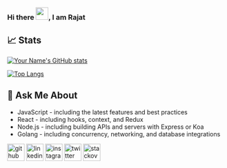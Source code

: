 ### Hi there <img src="https://github.com/TheDudeThatCode/TheDudeThatCode/blob/master/Assets/Hi.gif" width="29px">, I am Rajat

## 📈 Stats

[![Your Name's GitHub stats](https://github-readme-stats.vercel.app/api?username=Rajat-Dabade&show_icons=true)](https://github.com/Rajat-Dabade)

[![Top Langs](https://github-readme-stats.vercel.app/api/top-langs/?username=Rajat-Dabade&layout=compact)](https://github.com/Rajat-Dabade)

## 💬 Ask Me About
- JavaScript - including the latest features and best practices
- React - including hooks, context, and Redux
- Node.js - including building APIs and servers with Express or Koa
- Golang - including concurrency, networking, and database integrations

[<img src='https://cdn.jsdelivr.net/npm/simple-icons@3.0.1/icons/github.svg' alt='github' height='40'>](https://github.com/https://github.com/Rajat-Dabade)  [<img src='https://cdn.jsdelivr.net/npm/simple-icons@3.0.1/icons/linkedin.svg' alt='linkedin' height='40'>](https://www.linkedin.com/in/https://www.linkedin.com/in/rajat-dabade//)  [<img src='https://cdn.jsdelivr.net/npm/simple-icons@3.0.1/icons/instagram.svg' alt='instagram' height='40'>](https://www.instagram.com/https://www.instagram.com/m_rajat007//)  [<img src='https://cdn.jsdelivr.net/npm/simple-icons@3.0.1/icons/twitter.svg' alt='twitter' height='40'>](https://twitter.com/https://twitter.com/DabadeRajat)  [<img src='https://cdn.jsdelivr.net/npm/simple-icons@3.0.1/icons/stackoverflow.svg' alt='stackoverflow' height='40'>](https://stackoverflow.com/users/9293065/rajat-dabade)  
